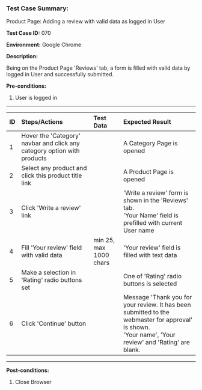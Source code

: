 
### Test Case Summary:

Product Page: Adding a review with valid data as logged in User

**Test Case ID:** 070

**Environment:** Google Chrome

**Description:**

Being on the Product Page 'Reviews' tab, a form is filled with valid data by logged in User and successfully submitted.

**Pre-conditions:**
1. User is logged in

---

|      ID       | Steps/Actions |  Test Data  | Expected Result |
| ------------- |:------------- | :---------  | :--------------  |
|       1       | Hover the 'Category' navbar and click any category option with products |             | A Category Page is opened |
|       2       | Select any product and click this product title link |             | A Product Page is opened |
|       3       | Click 'Write a review' link |             | 'Write a review' form is shown in the 'Reviews' tab.<br> 'Your Name' field is prefilled with current User name |
|       4       | Fill 'Your review' field with valid data | min 25, max 1000 chars | 'Your review' field is filled with text data |
|       5       | Make a selection in 'Rating' radio buttons set |             | One of 'Rating' radio buttons is selected |
|       6       | Click 'Continue' button |             | Message 'Thank you for your review. It has been submitted to the webmaster for approval' is shown.<br> 'Your name', 'Your review' and 'Rating' are blank. |

---

**Post-conditions:**
1. Close Browser
